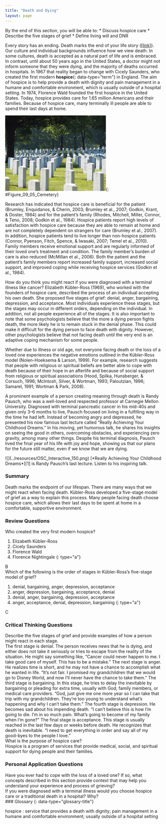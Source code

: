 ```yaml
---
title: "Death and Dying"
layout: page
---
```



<div data-type="abstract" markdown="1">
By the end of this section, you will be able to:
* Discuss hospice care
* Describe the five stages of grief
* Define living will and DNR

</div>

Every story has an ending. Death marks the end of your life story ([\[link\]](#Figure_09_05_Cemetery)). Our culture and individual backgrounds influence how we view death. In some cultures, death is accepted as a natural part of life and is embraced. In contrast, until about 50 years ago in the United States, a doctor might not inform someone that they were dying, and the majority of deaths occurred in hospitals. In 1967 that reality began to change with Cicely Saunders, who created the first modern **hospice**{: data-type="term"} in England. The aim of hospice is to help provide a death with dignity and pain management in a humane and comfortable environment, which is usually outside of a hospital setting. In 1974, Florence Wald founded the first hospice in the United States. Today, hospice provides care for 1.65 million Americans and their families. Because of hospice care, many terminally ill people are able to spend their last days at home.

 ![A cemetery with many gravestones among the grass and trees is shown.](../resources/CNX_Psych_09_05_Cemetery.jpg "In some cultures, people&#x2019;s bodies may be buried in a cemetery after death. (credit: Christina Rutz)"){: #Figure_09_05_Cemetery}

Research has indicated that hospice care is beneficial for the patient (Brumley, Enquidanos, &amp; Cherin, 2003; Brumley et al., 2007; Godkin, Krant, &amp; Doster, 1984) and for the patient’s family (Rhodes, Mitchell, Miller, Connor, &amp; Teno, 2008; Godkin et al., 1984). Hospice patients report high levels of satisfaction with hospice care because they are able to remain at home and are not completely dependent on strangers for care (Brumley et al., 2007). In addition, hospice patients tend to live longer than non-hospice patients (Connor, Pyenson, Fitch, Spence, &amp; Iwasaki, 2007; Temel et al., 2010). Family members receive emotional support and are regularly informed of their loved one’s treatment and condition. The family member’s burden of care is also reduced (McMillan et al., 2006). Both the patient and the patient’s family members report increased family support, increased social support, and improved coping while receiving hospice services (Godkin et al., 1984).

How do you think you might react if you were diagnosed with a terminal illness like cancer? Elizabeth Kübler-Ross (1969), who worked with the founders of hospice care, described the process of an individual accepting his own death. She proposed five stages of grief: denial, anger, bargaining, depression, and acceptance. Most individuals experience these stages, but the stages may occur in different orders, depending on the individual. In addition, not all people experience all of the stages. It is also important to note that some psychologists believe that the more a dying person fights death, the more likely he is to remain stuck in the denial phase. This could make it difficult for the dying person to face death with dignity. However, other psychologists believe that not facing death until the very end is an adaptive coping mechanism for some people.

Whether due to illness or old age, not everyone facing death or the loss of a loved one experiences the negative emotions outlined in the Kübler-Ross model (Nolen-Hoeksema &amp; Larson, 1999). For example, research suggests that people with religious or spiritual beliefs are better able to cope with death because of their hope in an afterlife and because of social support from religious or spiritual associations (Hood, Spilka, Hunsberger, &amp; Corsuch, 1996; McIntosh, Silver, &amp; Wortman, 1993; Paloutzian, 1996; Samarel, 1991; Wortman &amp; Park, 2008).

A prominent example of a person creating meaning through death is Randy Pausch, who was a well-loved and respected professor at Carnegie Mellon University. Diagnosed with terminal pancreatic cancer in his mid-40s and given only 3–6 months to live, Pausch focused on living in a fulfilling way in the time he had left. Instead of becoming angry and depressed, he presented his now famous last lecture called “Really Achieving Your Childhood Dreams.” In his moving, yet humorous talk, he shares his insights on seeing the good in others, overcoming obstacles, and experiencing zero gravity, among many other things. Despite his terminal diagnosis, Pausch lived the final year of his life with joy and hope, showing us that our plans for the future still matter, even if we know that we are dying.

<div data-type="note" data-has-label="true" class="psychology link-to-learning" data-label="Link to Learning" markdown="1">
<span data-type="media" data-alt=""> ![](../resources/OSC_Interactive_150.png) </span>
[*Really Achieving Your Childhood Dreams*][1] is Randy Pausch’s last lecture. Listen to his inspiring talk.

</div>

### Summary

Death marks the endpoint of our lifespan. There are many ways that we might react when facing death. Kübler-Ross developed a five-stage model of grief as a way to explain this process. Many people facing death choose hospice care, which allows their last days to be spent at home in a comfortable, supportive environment.

### Review Questions

<div data-type="exercise">
<div data-type="problem" markdown="1">
Who created the very first modern hospice?

1.  Elizabeth Kübler-Ross
2.  Cicely Saunders
3.  Florence Wald
4.  Florence Nightingale
{: type="a"}

</div>
<div data-type="solution" markdown="1">
B

</div>
</div>

<div data-type="exercise">
<div data-type="problem" markdown="1">
Which of the following is the order of stages in Kübler-Ross’s five-stage model of grief?

1.  denial, bargaining, anger, depression, acceptance
2.  anger, depression, bargaining, acceptance, denial
3.  denial, anger, bargaining, depression, acceptance
4.  anger, acceptance, denial, depression, bargaining
{: type="a"}

</div>
<div data-type="solution" markdown="1">
C

</div>
</div>

### Critical Thinking Questions

<div data-type="exercise">
<div data-type="problem" markdown="1">
Describe the five stages of grief and provide examples of how a person might react in each stage.

</div>
<div data-type="solution" markdown="1">
The first stage is denial. The person receives news that he is dying, and either does not take it seriously or tries to escape from the reality of the situation. He might say something like, “Cancer could never happen to me. I take good care of myself. This has to be a mistake.” The next stage is anger. He realizes time is short, and he may not have a chance to accomplish what he wanted in life. “It’s not fair. I promised my grandchildren that we would go to Disney World, and now I’ll never have the chance to take them.” The third stage is bargaining. In this stage, he tries to delay the inevitable by bargaining or pleading for extra time, usually with God, family members, or medical care providers. “God, just give me one more year so I can take that trip with my grandchildren. They’re too young to understand what’s happening and why I can’t take them.” The fourth stage is depression. He becomes sad about his impending death. “I can’t believe this is how I’m going to die. I’m in so much pain. What’s going to become of my family when I’m gone?” The final stage is acceptance. This stage is usually reached in the last few days or weeks before death. He recognizes that death is inevitable. “I need to get everything in order and say all of my good-byes to the people I love.”

</div>
</div>

<div data-type="exercise">
<div data-type="problem" markdown="1">
What is the purpose of hospice care?

</div>
<div data-type="solution" markdown="1">
Hospice is a program of services that provide medical, social, and spiritual support for dying people and their families.

</div>
</div>

### Personal Application Questions

<div data-type="exercise">
<div data-type="problem" markdown="1">
Have you ever had to cope with the loss of a loved one? If so, what concepts described in this section provide context that may help you understand your experience and process of grieving?

</div>
</div>

<div data-type="exercise">
<div data-type="problem" markdown="1">
If you were diagnosed with a terminal illness would you choose hospice care or a traditional death in a hospital? Why?

</div>
</div>

<div data-type="glossary" markdown="1">
### Glossary
{: data-type="glossary-title"}

hospice
: service that provides a death with dignity; pain management in a humane and comfortable environment; usually outside of a hospital setting

</div>



[1]: http://openstax.org/l/lastlecture
